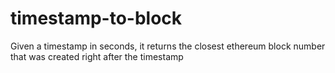 # timestamp-to-block
Given a timestamp in seconds, it returns the closest ethereum block number that was created right after the timestamp
